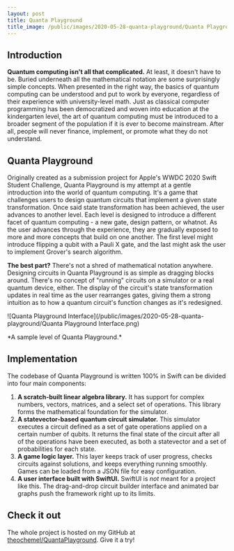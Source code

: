 ```yaml
---
layout: post
title: Quanta Playground
title_image: /public/images/2020-05-28-quanta-playground/Quanta Playground Interface.png
---
```


## Introduction

**Quantum computing isn't all that complicated.**
At least, it doesn't have to be. Buried underneath all the mathematical notation are some surprisingly simple concepts. When presented in the right way, the basics of quantum computing can be understood and put to work by everyone, regardless of their experience with university-level math. Just as classical computer programming has been democratized and woven into education at the kindergarten level, the art of quantum computing must be introduced to a broader segment of the population if it is ever to become mainstream. After all, people will never finance, implement, or promote what they do not understand.

## Quanta Playground

Originally created as a submission project for Apple's WWDC 2020 Swift Student Challenge, Quanta Playground is my attempt at a gentle introduction into the world of quantum computing. It's a game that challenges users to design quantum circuits that implement a given state transformation. Once said state transformation has been achieved, the user advances to another level. Each level is designed to introduce a different facet of quantum computing - a new gate, design pattern, or whatnot. As the user advances through the experience, they are gradually exposed to more and more concepts that build on one another. The first level might introduce flipping a qubit with a Pauli X gate, and the last might ask the user to implement Grover's search algorithm.

**The best part?** There's not a shred of mathematical notation anywhere. Designing circuits in Quanta Playground is as simple as dragging blocks around. There's no concept of "running" circuits on a simulator or a real quantum device, either. The display of the circuit's state transformation updates in real time as the user rearranges gates, giving them a strong intuition as to how a quantum circuit's function changes as it's redesigned.

![Quanta Playground Interface](/public/images/2020-05-28-quanta-playground/Quanta Playground Interface.png)

<div class="caption" markdown="1">
*A sample level of Quanta Playground.*
</div>


## Implementation

The codebase of Quanta Playground is written 100% in Swift can be divided into four main components:
1. **A scratch-built linear algebra library.** It has support for complex numbers, vectors, matrices, and a select set of operations. This library forms the mathematical foundation for the simulator.
2. **A statevector-based quantum circuit simulator.** This simulator executes a circuit defined as a set of gate operations applied on a certain number of qubits. It returns the final state of the circuit after all of the operations have been executed, as both a statevector and a set of probabilities for each state.
3. **A game logic layer.** This layer keeps track of user progress, checks circuits against solutions, and keeps everything running smoothly. Games can be loaded from a JSON file for easy configuration.
4. **A user interface built with SwiftUI.** SwiftUI is *not* meant for a project like this. The drag-and-drop circuit builder interface and animated bar graphs push the framework right up to its limits.

## Check it out

The whole project is hosted on my GitHub at [theochemel/QuantaPlayground](https://github.com/theochemel/QuantaPlayground). Give it a try!
